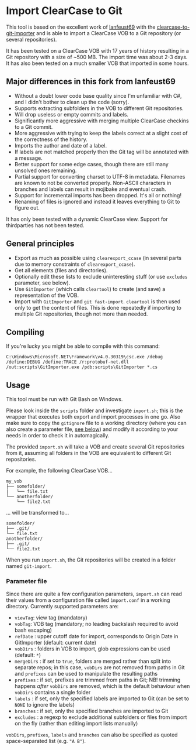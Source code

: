 # Import ClearCase to Git

This tool is based on the excellent work of [lanfeust69](https://github.com/lanfeust69) with the [clearcase-to-git-importer](https://github.com/lanfeust69/clearcase-to-git) and is able to import a ClearCase VOB to a Git repository (or several repositories).

It has been tested on a ClearCase VOB with 17 years of history resulting in a Git repository with a size of ~500 MB. The import time was about 2-3 days. It has also been tested on a much smaller VOB that imported in some hours.

## Major differences in this fork from lanfeust69

- Without a doubt lower code base quality since I'm unfamiliar with C#, and I didn't bother to clean up the code (sorry).
- Supports extracting subfolders in the VOB to different Git repositories.
- Will drop useless or empty commits and labels.
- Significantly more aggressive with merging multiple ClearCase checkins to a Git commit.
- More aggressive with trying to keep the labels correct at a slight cost of the correctness of the history.
- Imports the author and date of a label.
- If labels are not matched properly then the Git tag will be annotated with a message.
- Better support for some edge cases, though there are still many unsolved ones remaining.
- Partial support for converting charset to UTF-8 in metadata. Filenames are known to not be converted properly. Non-ASCII characters in branches and labels can result in mojibake and eventual crash.
- Support for incremental imports has been dropped. It's all or nothing!
- Renaming of files is ignored and instead it leaves everything to Git to figure out.

It has only been tested with a dynamic ClearCase view. Support for thirdparties has not been tested.

## General principles

- Export as much as possible using `clearexport_ccase` (in several parts due to memory constraints of `clearexport_ccase`).
- Get all elements (files and directories).
- Optionally edit these lists to exclude uninteresting stuff (or use `excludes` parameter, see below).
- Use `GitImporter` (which calls `cleartool`) to create (and save) a representation of the VOB.
- Import with `GitImporter` and `git fast-import`. `cleartool` is then used only to get the content of files. This is done repeatedly if importing to multiple Git repositories, though not more than needed.

## Compiling

If you're lucky you might be able to compile with this command:

```
C:\Windows\Microsoft.NET\Framework\v4.0.30319\csc.exe /debug /define:DEBUG /define:TRACE /r:protobuf-net.dll /out:scripts\GitImporter.exe /pdb:scripts\GitImporter *.cs
```

## Usage

This tool must be run with Git Bash on Windows.

Please look inside the `scripts` folder and investigate `import.sh`; this is the wrapper that executes both export and import processes in one go. Also make sure to copy the `gitignore` file to a working directory (where you can also create a parameter file, [see below](#parameter-file)) and modify it according to your needs in order to check it in automagically.

The provided `import.sh` will take a VOB and create several Git repositories from it, assuming all folders in the VOB are equivalent to different Git repositories.

For example, the following ClearCase VOB...

```
my_vob
├── somefolder/
|   └── file.txt
└── anotherfolder/
    └── file2.txt
```

... will be transformed to...

```
somefolder/
├── .git/
└── file.txt
anotherfolder/
├── .git/
└── file2.txt
```

When you run `import.sh`, the Git repositories will be created in a folder named `git-import`.

### Parameter file

Since there are quite a few configuration parameters, `import.sh` can read their values from a configuration file called `ìmport.conf` in a working directory. Currently supported parameters are:

- `viewTag`: view tag (mandatory)
- `vobTag`: VOB tag (mandatory; no leading backslash required to avoid bash escaping)
- `refDate` : upper cutoff date for import, corresponds to Origin Date in GitImporter (default: current date)
- `vobDirs` : folders in VOB to import, glob expressions can be used (default: `*`)
- `mergeDirs` : if set to `true`, folders are merged rather than split into separate repos; in this case, `vobDirs` are not removed from paths in Git and `prefixes` can be used to manipulate the resulting paths
- `prefixes` : if set, prefixes are trimmed from paths in Git; NB! trimming happens *after* `vobDirs` are removed, which is the default behaviour when `vobDirs` contains a single folder
- `labels` : if set, only the specified labels are imported to Git (can be set to `NONE` to ignore the labels)
- `branches` : if set, only the specified branches are imported to Git
- `excludes` : a regexp to exclude additional subfolders or files from import on the fly (rather than editing import lists manually)

`vobDirs`, `prefixes`, `labels` and `branches` can also be specified as quoted space-separated list (e.g. `"A B"`).
